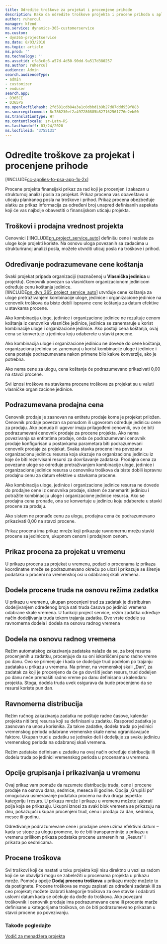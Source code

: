 ```yaml
---
title: Odredite troškove za projekat i procenjene prihode
description: Kako da odredite troškove projekta i procene prihoda u aplikaciji Project Service
author: ruhercul
manager: kfend
ms.service: dynamics-365-customerservice
ms.custom:
- dyn365-projectservice
ms.date: 8/03/2018
ms.topic: article
ms.prod: ''
ms.technology: ''
ms.assetid: cfa3c0c6-a57d-4d50-90dd-9a517d380257
ms.author: ruhercul
audience: Admin
search.audienceType:
- admin
- customizer
- enduser
search.app:
- D365CE
- D365PS
ms.openlocfilehash: 2fd581cdb84a3a1c0dbbd1b9b27d87ddd959f883
ms.sourcegitcommit: 8c786230ef2a497280885b827162561776e2eb00
ms.translationtype: HT
ms.contentlocale: sr-Latn-RS
ms.lasthandoff: 03/24/2020
ms.locfileid: "3755131"
---
```

# <a name="determine-project-cost-and-revenue-estimates"></a>Odredite troškove za projekat i procenjene prihode 

[!INCLUDE[cc-applies-to-psa-app-1x-2x](../includes/cc-applies-to-psa-app-1x-2x.md)]

Procene projekta finansijski prikaz za rad koji je procenjen i zakazan u strukturnoj analizi posla za projekat. Prikaz procena vas obaveštava o uticaju planiranog posla na troškove i prihod. Prikaz procena obezbeđuje alatku za prikaz informacija za određeni broj unapred definisanih aspekata koji će vas najbolje obavestiti o finansijskom uticaju projekta.  
  
## <a name="cost-and-sales-value-of-the-project"></a>Troškovi i prodajna vrednost projekta  
Cenovnici [!INCLUDE[pn_project_service_auto](../includes/pn-project-service-auto.md)] definišu cene i naplate za uloge koje projekti koriste. Na osnovu uloga povezanih sa zadacima u strukturiranoj analizi posla, možete utvrditi uticaj posla na troškove i prihod.  
  
## <a name="cost-price-defaulting"></a>Određivanje podrazumevane cene koštanja  
Svaki projekat pripada organizaciji (naznačenoj u **Vlasnička jedinica** u projektu). Cenovnik povezan sa vlasničkom organizacionom jedinicom određuje cenu koštanja jedinice. [!INCLUDE[pn_dyn_365_project_service_auto](../includes/pn-dyn-365-project-service-auto.md)] utvrđuje cene koštanja za uloge pretraživanjem kombinacije uloge, jedinice i organizacione jedinice na cenovnik troškova da biste dobili ispravne cene koštanja za datum efektive u stavkama procene.  
  
Ako kombinacija uloge, jedinice i organizacione jedinice ne rezultuje cenom koštanja iz cenovnika vlasničke jedinice, jedinica se zanemaruje u korist kombinacije uloge i organizacione jedinice. Ako postoji cena koštanja, ovaj cena se konvertuje u jedinicu koju odaberete u stavki procene.  
  
Ako kombinacija uloge i organizacione jedinicu ne dovede do cene koštanja, organizaciona jedinica se zanemaruj u korist kombinacije uloge i jedinice i cena postaje podrazumevana nakon primene bilo kakve konverzije, ako je potrebna.  
  
 Ako nema cene za ulogu, cena koštanja će podrazumevano prikazivati 0,00 na stavci procene.  
  
 Svi iznosi troškova na stavkama procene troškova za projekat su u valuti vlasničke organizacione jedinice.  
  
## <a name="sales-price-defaulting"></a>Podrazumevana prodajna cena  
Cenovnik prodaje je zasnovan na entitetu prodaje kome je projekat priložen. Cenovnik prodaje povezan sa ponudom ili ugovorom određuje jedinicu cene za prodaju. Ako ponuda ili ugovor imaju prilagođeni cenovnik, ovo će biti podrazumevani cenovnik prodaje za procene projekta. Ako nema povezivanja sa entitetima prodaje, onda će podrazumevani cenovnik prodaje konfigurisan u postavkama parametara biti podrazumevani cenovnik prodaje za projekat. Svaka stavka procene ima povezanu organizacionu jedinicu resursa koja ukazuje na organizacionu jedinicu iz koje će biti rezervisani resursi za dovršavanje zadataka. Prodajna cena za povezane uloge se određuje pretraživanjem kombinacije uloge, jedinice i organizacione jedinice resursa u cenovniku troškova da biste dobili ispravnu prodajnu cenu za datum efektive u stavkama procene.  
  
Ako kombinacija uloge, jedinice i organizacione jedinice resursa ne dovede do prodajne cene iz cenovnika prodaje, sistem će zanemariti jedinicu i potražite kombinaciju uloge i organizacione jedinice resursa. Ako se prodajna cena pronađe, ona se konvertuje u jedinicu koju odaberete u stavki procene za prodaju.  
  
Ako sistem ne pronađe cenu za ulogu, prodajna cena će podrazumevano prikazivati 0,00 na stavci procene.  
  
Prikaz procena ima prikaz mreže koji prikazuje ravnomernu mrežu stavki procene sa jedinicom, ukupnom cenom i prodajnom cenom.  
  
## <a name="time-phased-view-of-project-estimates"></a>Prikaz procena za projekat u vremenu  
U prikazu procena za projekat u vremenu, podaci o procenama iz prikaza koordinatne mreže se podrazumevano okreću po ulozi i prikazuje se širenje podataka o proceni na vremenskoj osi u odabranoj skali vremena.  
  
## <a name="effort-estimate-allocation-based-on-task-mode"></a>Dodela procene truda na osnovu režima zadatka  
U prikazu u vremenu, ukupan procenjeni trud za zadatak je distribuiran dodeljivanjem određenog broja sati truda časova po jedinici vremena odabrane skale vremena. U funkciji project service, režim zadatka određuje način dodeljivanja truda tokom trajanja zadatka. Dve vrste dodele su ravnomerna dodela i dodela na osnovu radnog vremena  
  
## <a name="work-hours-based-allocation"></a>Dodela na osnovu radnog vremena  
Režim automatskog zakazivanja zadataka nalaže da se, za broj resursa procenjenih u zadatku, procenjuje da su oni iskorišćeni puno radno vreme po danu. Ovo se primenjuje i kada se dodeljuje trud podelom po trajanju zadataka u prikazu u vremenu. Na primer, na vremenskoj skali „Dan“, za zadatak za koji je procenjeno da će ga dovršiti jedan resurs, trud dodeljen po danu neće premašiti radno vreme po danu definisano u kalendaru projekta. Stoga, dodela truda uvek osigurava da bude procenjeno da se resursi koriste pun dan.  
  
## <a name="even-distribution"></a>Ravnomerna distribucija  
Režim ručnog zakazivanja zadatka ne poštuje radne časove, kalendar projekta niti broj resursa koji su definisani u zadatku. Raspored zadatka je zasnovan na unosu korisnika. Za takve zadatke, dodela truda po jedinici vremenskog perioda odabrane vremenske skale nema ograničavajuće faktore. Ukupan trud u zadatku se jednako deli i dodeljuje za svaku jedinicu vremenskog perioda na odabranoj skali vremena.  
  
Režim zadataka definisan u zadatku na ovaj način određuje distribuciju ili dodelu truda po jedinici vremenskog perioda u procenama u vremenu.  
  
## <a name="grouping-and-time-phasing-options"></a>Opcije grupisanja i prikazivanja u vremenu  
Ovaj prikaz vam pomaže da razumete distribuciju truda, cene i procene prodaje na osnovu dana, sedmice, meseca ili godine. Opcija „Grupiši po“ omogućava usmeravanje podataka procena na dva druga aspekta: kategoriju i resurs. U prikazu mreže i prikazu u vremenu možete izabrati polja koja se prikazuju. Ukupni iznosi za svaki blok vremena se prikazuju na dnu, pokazujući ukupan procenjeni trud, cenu i prodaju za dan, sedmicu, mesec ili godinu.  
  
Određivanje podrazumevane cene i prodajne cene uzima efektivni datum – kada se stope za ulogu promene, to će biti transparentnije u prikazu u vremenu prilikom prikaza podataka procene usmerenih na „Resurs“ i prikaza po sedmicama.  
  
## <a name="expense-estimates"></a>Procene troškova  
Svi troškovi koji će nastati u toku projekta koji nisu direktno u vezi sa radom koji će se obavljati mogu se zabeležiti u procenama projekta u prikazu mreže. Pomoću opcije **Dodaj procenu troškova** u prikazu mreže možete to da postignete. Procene troškova se mogu zapisati za određeni zadatak ili za ceo projekat; možete izabrati kategorije troškova za ove stavke i odabrati uslovni datum kada se očekuje da dođe do troškova. Ako povezani troškovnik i cenovnik prodaje ima podrazumevane cene ili procente marže definisane u kategorijama troškova, on će biti podrazumevano prikazan u stavci procene po povezivanju.  
  
### <a name="see-also"></a>Takođe pogledajte  
 [Vodič za menadžera projekta](../project-service/project-manager-guide.md)
